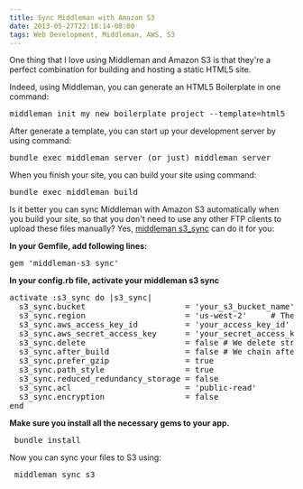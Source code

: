```yaml
---
title: Sync Middleman with Amazon S3
date: 2013-05-27T22:18:14-08:00
tags: Web Development, Middleman, AWS, S3
---
```


One thing that I love using Middleman and Amazon S3 is that they're a perfect combination for building and hosting a static HTML5 site.  
<!--more-->

Indeed, using Middleman, you can generate an HTML5 Boilerplate in one command:
<pre>middleman init my_new_boilerplate_project --template=html5</pre>
After generate a template, you can start up your development server by using command:
<pre>bundle exec middleman server (or just) middleman server</pre>
When you finish your site, you can build your site using command:
<pre>bundle exec middleman build</pre>
Is it better you can sync Middleman with Amazon S3 automatically when you build your site, so that you don't need to use any other FTP clients to upload these files manually? Yes, [middleman s3_sync](https://github.com/karlfreeman/middleman-sync) can do it for you:

**In your Gemfile, add following lines:**
  <pre>gem 'middleman-s3_sync'</pre>

**In your config.rb file, activate your middleman s3 sync**
<pre>activate :s3_sync do |s3_sync|
  s3_sync.bucket                     = 'your_s3_bucket_name' # The name of the S3 bucket you are targetting. This is globally unique.
  s3_sync.region                     = 'us-west-2'     # The AWS region for your bucket.
  s3_sync.aws_access_key_id          = 'your_access_key_id'
  s3_sync.aws_secret_access_key      = 'your_secret_access_key'
  s3_sync.delete                     = false # We delete stray files by default.
  s3_sync.after_build                = false # We chain after the build step by default. This may not be your desired behavior...
  s3_sync.prefer_gzip                = true
  s3_sync.path_style                 = true
  s3_sync.reduced_redundancy_storage = false
  s3_sync.acl                        = 'public-read'
  s3_sync.encryption                 = false
end</pre>

**Make sure you install all the necessary gems to your app.**
<pre> bundle install</pre>

Now you can sync your files to S3 using:
<pre> middleman sync_s3</pre>
